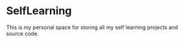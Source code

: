 # SelfLearning
This is my personal space for storing all my self learning projects and source code.
